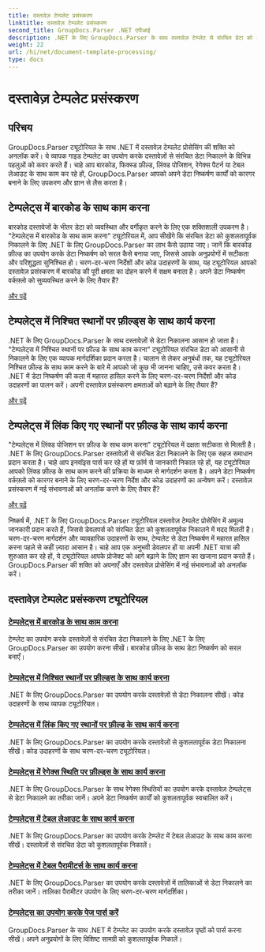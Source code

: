 ```yaml
---
title: दस्तावेज़ टेम्पलेट प्रसंस्करण
linktitle: दस्तावेज़ टेम्पलेट प्रसंस्करण
second_title: GroupDocs.Parser .NET एपीआई
description: .NET के लिए GroupDocs.Parser के साथ दस्तावेज़ टेम्प्लेट से संरचित डेटा को आसानी से निकालें। बारकोड, फ़ील्ड, रेगेक्स और टेबल लेआउट के साथ काम करना सीखें।
weight: 22
url: /hi/net/document-template-processing/
type: docs
---
```

# दस्तावेज़ टेम्पलेट प्रसंस्करण


## परिचय

GroupDocs.Parser ट्यूटोरियल के साथ .NET में दस्तावेज़ टेम्पलेट प्रोसेसिंग की शक्ति को अनलॉक करें। ये व्यापक गाइड टेम्पलेट का उपयोग करके दस्तावेज़ों से संरचित डेटा निकालने के विभिन्न पहलुओं को कवर करते हैं। चाहे आप बारकोड, फिक्स्ड फ़ील्ड, लिंक्ड पोजिशन, रेगेक्स पैटर्न या टेबल लेआउट के साथ काम कर रहे हों, GroupDocs.Parser आपको अपने डेटा निष्कर्षण कार्यों को कारगर बनाने के लिए उपकरण और ज्ञान से लैस करता है।

## टेम्पलेट्स में बारकोड के साथ काम करना

बारकोड दस्तावेजों के भीतर डेटा को व्यवस्थित और वर्गीकृत करने के लिए एक शक्तिशाली उपकरण है। "टेम्पलेट्स में बारकोड के साथ काम करना" ट्यूटोरियल में, आप सीखेंगे कि संरचित डेटा को कुशलतापूर्वक निकालने के लिए .NET के लिए GroupDocs.Parser का लाभ कैसे उठाया जाए। जानें कि बारकोड फ़ील्ड का उपयोग करके डेटा निष्कर्षण को सरल कैसे बनाया जाए, जिससे आपके अनुप्रयोगों में सटीकता और परिशुद्धता सुनिश्चित हो। चरण-दर-चरण निर्देशों और कोड उदाहरणों के साथ, यह ट्यूटोरियल आपको दस्तावेज़ प्रसंस्करण में बारकोड की पूरी क्षमता का दोहन करने में सक्षम बनाता है। अपने डेटा निष्कर्षण वर्कफ़्लो को सुव्यवस्थित करने के लिए तैयार हैं?

[और पढ़ें](./working-with-barcodes-in-templates/)

## टेम्पलेट्स में निश्चित स्थानों पर फ़ील्ड्स के साथ कार्य करना

.NET के लिए GroupDocs.Parser के साथ दस्तावेज़ों से डेटा निकालना आसान हो जाता है। "टेम्पलेट्स में निश्चित स्थानों पर फ़ील्ड के साथ काम करना" ट्यूटोरियल संरचित डेटा को आसानी से निकालने के लिए एक व्यापक मार्गदर्शिका प्रदान करता है। चालान से लेकर अनुबंधों तक, यह ट्यूटोरियल निश्चित फ़ील्ड के साथ काम करने के बारे में आपको जो कुछ भी जानना चाहिए, उसे कवर करता है। .NET में डेटा निष्कर्षण की कला में महारत हासिल करने के लिए चरण-दर-चरण निर्देशों और कोड उदाहरणों का पालन करें। अपनी दस्तावेज़ प्रसंस्करण क्षमताओं को बढ़ाने के लिए तैयार हैं?

[और पढ़ें](./working-with-fields-at-fixed-positions-in-templates/)

## टेम्पलेट्स में लिंक किए गए स्थानों पर फ़ील्ड के साथ कार्य करना

"टेम्पलेट्स में लिंक्ड पोजिशन पर फ़ील्ड के साथ काम करना" ट्यूटोरियल में दक्षता सटीकता से मिलती है। .NET के लिए GroupDocs.Parser दस्तावेज़ों से संरचित डेटा निकालने के लिए एक सहज समाधान प्रदान करता है। चाहे आप इनवॉइस पार्स कर रहे हों या फ़ॉर्म से जानकारी निकाल रहे हों, यह ट्यूटोरियल आपको लिंक्ड फ़ील्ड के साथ काम करने की प्रक्रिया के माध्यम से मार्गदर्शन करता है। अपने डेटा निष्कर्षण वर्कफ़्लो को कारगर बनाने के लिए चरण-दर-चरण निर्देश और कोड उदाहरणों का अन्वेषण करें। दस्तावेज़ प्रसंस्करण में नई संभावनाओं को अनलॉक करने के लिए तैयार हैं?

[और पढ़ें](./working-with-fields-at-linked-positions-in-templates/)

निष्कर्ष में, .NET के लिए GroupDocs.Parser ट्यूटोरियल दस्तावेज़ टेम्पलेट प्रोसेसिंग में अमूल्य जानकारी प्रदान करते हैं, जिससे डेवलपर्स को संरचित डेटा को कुशलतापूर्वक निकालने में मदद मिलती है। चरण-दर-चरण मार्गदर्शन और व्यावहारिक उदाहरणों के साथ, टेम्पलेट से डेटा निष्कर्षण में महारत हासिल करना पहले से कहीं ज़्यादा आसान है। चाहे आप एक अनुभवी डेवलपर हों या अपनी .NET यात्रा की शुरुआत कर रहे हों, ये ट्यूटोरियल आपके प्रोजेक्ट को आगे बढ़ाने के लिए ज्ञान का खजाना प्रदान करते हैं। GroupDocs.Parser की शक्ति को अपनाएँ और दस्तावेज़ प्रोसेसिंग में नई संभावनाओं को अनलॉक करें।

## दस्तावेज़ टेम्पलेट प्रसंस्करण ट्यूटोरियल
### [टेम्पलेट्स में बारकोड के साथ काम करना](./working-with-barcodes-in-templates/)
टेम्प्लेट का उपयोग करके दस्तावेज़ों से संरचित डेटा निकालने के लिए .NET के लिए GroupDocs.Parser का उपयोग करना सीखें। बारकोड फ़ील्ड के साथ डेटा निष्कर्षण को सरल बनाएँ।
### [टेम्पलेट्स में निश्चित स्थानों पर फ़ील्ड्स के साथ कार्य करना](./working-with-fields-at-fixed-positions-in-templates/)
.NET के लिए GroupDocs.Parser का उपयोग करके दस्तावेज़ों से डेटा निकालना सीखें। कोड उदाहरणों के साथ व्यापक ट्यूटोरियल।
### [टेम्पलेट्स में लिंक किए गए स्थानों पर फ़ील्ड के साथ कार्य करना](./working-with-fields-at-linked-positions-in-templates/)
.NET के लिए GroupDocs.Parser का उपयोग करके दस्तावेज़ों से कुशलतापूर्वक डेटा निकालना सीखें। कोड उदाहरणों के साथ चरण-दर-चरण ट्यूटोरियल।
### [टेम्पलेट्स में रेगेक्स स्थिति पर फ़ील्ड्स के साथ कार्य करना](./working-with-fields-at-regex-positions-in-templates/)
.NET के लिए GroupDocs.Parser के साथ रेगेक्स स्थितियों का उपयोग करके दस्तावेज़ टेम्पलेट्स से डेटा निकालने का तरीका जानें। अपने डेटा निष्कर्षण कार्यों को कुशलतापूर्वक स्वचालित करें।
### [टेम्पलेट्स में टेबल लेआउट के साथ कार्य करना](./working-with-table-layout-in-templates/)
.NET के लिए GroupDocs.Parser का उपयोग करके टेम्प्लेट में टेबल लेआउट के साथ काम करना सीखें। दस्तावेज़ों से संरचित डेटा को कुशलतापूर्वक निकालें।
### [टेम्पलेट्स में टेबल पैरामीटर्स के साथ कार्य करना](./working-with-table-parameters-in-templates/)
.NET के लिए GroupDocs.Parser का उपयोग करके दस्तावेज़ों में तालिकाओं से डेटा निकालने का तरीका जानें। तालिका पैरामीटर उपयोग के लिए चरण-दर-चरण मार्गदर्शिका।
### [टेम्पलेट्स का उपयोग करके पेज पार्स करें](./parse-pages-using-templates/)
GroupDocs.Parser के साथ .NET में टेम्प्लेट का उपयोग करके दस्तावेज़ पृष्ठों को पार्स करना सीखें। अपने अनुप्रयोगों के लिए विशिष्ट सामग्री को कुशलतापूर्वक निकालें।